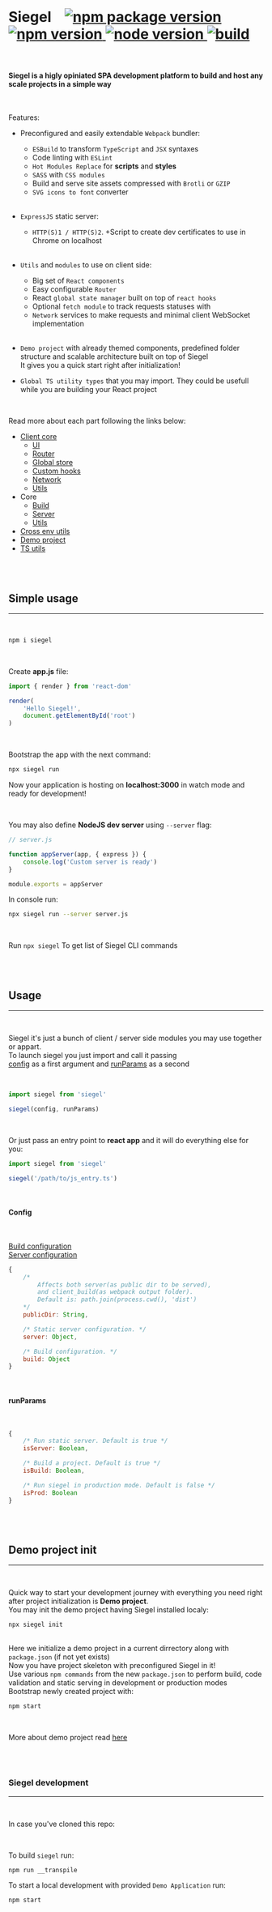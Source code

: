 <br />
<h1>
    Siegel&nbsp;&nbsp;&nbsp;

<a href='https://badge.fury.io/js/siegel' target='_blank'>
    <img src='https://badge.fury.io/js/siegel.svg' alt='npm package version' />
</a>

<a href=''>
    <img src='https://img.shields.io/badge/npm%20v-%3E%3D%207-brightgreen' alt='npm version' />
</a>

<a href=''>
    <img src='https://img.shields.io/badge/node%20v-%3E%3D%2016-brightgreen' alt='node version' />
</a>

<a href=''>
    <img src='https://github.com/cybercookie/siegel/workflows/build/badge.svg' alt='build' />
</a>
</h1>

<br />

#### Siegel is a higly opiniated SPA development platform to build and host any scale projects in a simple way

<br />

Features:
- Preconfigured and easily extendable `Webpack` bundler:
    - `ESBuild` to transform `TypeScript` and `JSX` syntaxes
    - Code linting with `ESLint`
    - `Hot Modules Replace` for **scripts** and **styles**
    - `SASS` with `CSS modules`
    - Build and serve site assets compressed with `Brotli` or `GZIP`
    - `SVG icons to font` converter<br /><br />

- `ExpressJS` static server:
    - `HTTP(S)1 / HTTP(S)2`. +Script to create dev certificates to use in Chrome on localhost<br /><br />

- `Utils` and `modules` to use on client side:
    - Big set of `React components`
    - Easy configurable `Router`
    - React `global state manager` built on top of `react hooks`
    - Optional `fetch module` to track requests statuses with
    - `Network` services to make requests and minimal client WebSocket implementation<br /><br />

- `Demo project` with already themed components, predefined folder structure and scalable architecture built on top of Siegel<br />
    It gives you a quick start right after initialization!

- `Global TS utility types` that you may import. They could be usefull while you are building your React project

<br />

Read more about each part following the links below:
- [Client core](https://github.com/CyberCookie/siegel/tree/master/client_core)
    - [UI](https://github.com/CyberCookie/siegel/tree/master/client_core/ui)
    - [Router](https://github.com/CyberCookie/siegel/tree/master/client_core/router)
    - [Global store](https://github.com/CyberCookie/siegel/tree/master/client_core/store)
    - [Custom hooks](https://github.com/CyberCookie/siegel/tree/master/client_core/hooks)
    - [Network](https://github.com/CyberCookie/siegel/tree/master/client_core/network)
    - [Utils](https://github.com/CyberCookie/siegel/tree/master/client_core/utils)
- Core
    - [Build](https://github.com/CyberCookie/siegel/tree/master/core/client_build)
    - [Server](https://github.com/CyberCookie/siegel/tree/master/core/server)
    - [Utils](https://github.com/CyberCookie/siegel/tree/master/core/utils)
- [Cross env utils](https://github.com/CyberCookie/siegel/tree/master/common)
- [Demo project](https://github.com/CyberCookie/siegel/tree/master/demo_app)
- [TS utils](https://github.com/CyberCookie/siegel/tree/master/global.d.ts)

<br /><br />


## Simple usage

<hr /><br />

```sh
npm i siegel
```

<br />

Create **app.js** file:<br />

```js
import { render } from 'react-dom'

render(
    'Hello Siegel!',
    document.getElementById('root')
)
```

<br />

Bootstrap the app with the next command:

```sh
npx siegel run
```

Now your application is hosting on **localhost:3000** in watch mode and ready for development!

<br />

You may also define **NodeJS dev server** using `--server` flag:


```js
// server.js

function appServer(app, { express }) {
    console.log('Custom server is ready')
}

module.exports = appServer
```

In console run:

```sh
npx siegel run --server server.js 
```

<br />

Run `npx siegel` To get list of Siegel CLI commands

<br /><br />


## Usage

<hr /><br />

<p>
    Siegel it's just a bunch of client / server side modules you may use together or appart.<br />
    To launch siegel you just import and call it passing<br />
    <a href='#config'>config</a> as a first argument and <a href='#runParams'>runParams</a> as a second
</p><br />


```js
import siegel from 'siegel'

siegel(config, runParams)
```


<br />

Or just pass an entry point to __react app__ and it will do everything else for you:

```js
import siegel from 'siegel'

siegel('/path/to/js_entry.ts')
```


<br />

#### <a id='config'>Config</a>

<br />

[Build configuration](https://github.com/CyberCookie/siegel/tree/master/core/client_build)<br />
[Server configuration](https://github.com/CyberCookie/siegel/tree/master/core/server)

```js
{   
    /*
        Affects both server(as public dir to be served),
        and client_build(as webpack output folder).
        Default is: path.join(process.cwd(), 'dist')
    */
    publicDir: String,

    /* Static server configuration. */
    server: Object,

    /* Build configuration. */
    build: Object
}
```

<br />

#### <a id='runParams'>runParams</a>

<br />

```js
{   
    /* Run static server. Default is true */
    isServer: Boolean,

    /* Build a project. Default is true */
    isBuild: Boolean,

    /* Run siegel in production mode. Default is false */
    isProd: Boolean
}
```


<br /><br />

## Demo project init

<hr /><br />

Quick way to start your development journey with everything you need right after project initialization is __Demo project__.<br />
You may init the demo project having Siegel installed localy:<br />

`npx siegel init`<br /><br />


<!-- <br />

If you've installed Siegel globally then you should run:<br />

```sh
siegel init -g
```

> Keep in mind that Eslint is not working in projects initialized with `-g` flag so far.<br />

<br /><br /> -->

Here we initialize a demo project in a current dirrectory along with `package.json` (if not yet exists)<br />
Now you have project skeleton with preconfigured Siegel in it!<br />
Use various `npm commands` from the new `package.json` to perform build, code validation and static serving in development or production modes<br />
Bootstrap newly created project with:<br />

```sh
npm start
```


<br />

More about demo project read [here](https://github.com/CyberCookie/siegel/tree/master/demo_app)<br />


<br /><br />

### Siegel development

<hr /><br />

In case you've cloned this repo:

<br />

To build `siegel` run:

```sh
npm run __transpile
```

To start a local development with provided `Demo Application` run:

```sh
npm start
```